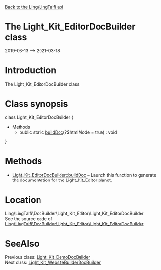 [Back to the Ling/LingTalfi api](https://github.com/lingtalfi/LingTalfi/blob/master/doc/api/Ling/LingTalfi.md)



The Light_Kit_EditorDocBuilder class
================
2019-03-13 --> 2021-03-18






Introduction
============

The Light_Kit_EditorDocBuilder class.



Class synopsis
==============


class <span class="pl-k">Light_Kit_EditorDocBuilder</span>  {

- Methods
    - public static [buildDoc](https://github.com/lingtalfi/LingTalfi/blob/master/doc/api/Ling/LingTalfi/DocBuilder/Light_Kit_Editor/Light_Kit_EditorDocBuilder/buildDoc.md)(?$htmlMode = true) : void

}






Methods
==============

- [Light_Kit_EditorDocBuilder::buildDoc](https://github.com/lingtalfi/LingTalfi/blob/master/doc/api/Ling/LingTalfi/DocBuilder/Light_Kit_Editor/Light_Kit_EditorDocBuilder/buildDoc.md) &ndash; Launch this function to generate the documentation for the Light_Kit_Editor planet.





Location
=============
Ling\LingTalfi\DocBuilder\Light_Kit_Editor\Light_Kit_EditorDocBuilder<br>
See the source code of [Ling\LingTalfi\DocBuilder\Light_Kit_Editor\Light_Kit_EditorDocBuilder](https://github.com/lingtalfi/LingTalfi/blob/master/DocBuilder/Light_Kit_Editor/Light_Kit_EditorDocBuilder.php)



SeeAlso
==============
Previous class: [Light_Kit_DemoDocBuilder](https://github.com/lingtalfi/LingTalfi/blob/master/doc/api/Ling/LingTalfi/DocBuilder/Light_Kit_Demo/Light_Kit_DemoDocBuilder.md)<br>Next class: [Light_Kit_WebsiteBuilderDocBuilder](https://github.com/lingtalfi/LingTalfi/blob/master/doc/api/Ling/LingTalfi/DocBuilder/Light_Kit_WebsiteBuilder/Light_Kit_WebsiteBuilderDocBuilder.md)<br>
